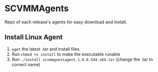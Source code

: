 # SCVMMAgents
Repo of each release's agents for easy download and install.

## Install Linux Agent

1. `wget` the latest .tar and install files
2. Run `chmod +x install` to make the executable runable
3. Run `./install scvmmguestagent.1.0.0.544.x64.tar` (change the .tar to correct name)
